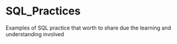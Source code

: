 # SQL_Practices
Examples of SQL practice that worth to share due the learning and understanding involved
